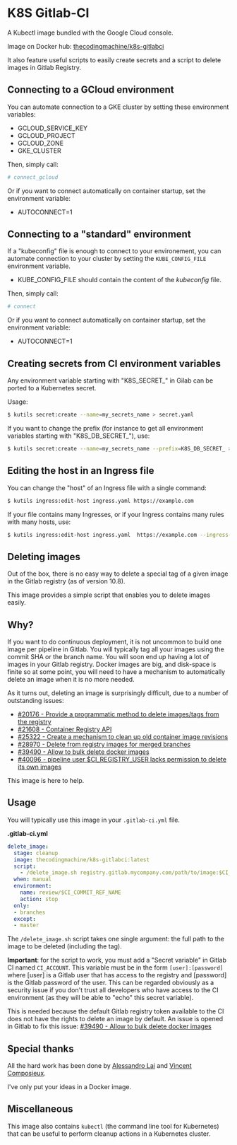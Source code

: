 # K8S Gitlab-CI

A Kubectl image bundled with the Google Cloud console.

Image on Docker hub: [thecodingmachine/k8s-gitlabci](https://hub.docker.com/r/thecodingmachine/k8s-gitlabci)

It also feature useful scripts to easily create secrets and a script to delete images in Gitlab Registry.

## Connecting to a GCloud environment

You can automate connection to a GKE cluster by setting these environment variables:

- GCLOUD_SERVICE_KEY
- GCLOUD_PROJECT
- GCLOUD_ZONE
- GKE_CLUSTER

Then, simply call:
 
```bash
# connect_gcloud
```

Or if you want to connect automatically on container startup, set the environment variable:

- AUTOCONNECT=1

## Connecting to a "standard" environment

If a "kubeconfig" file is enough to connect to your environement, you can automate connection to your cluster
by setting the `KUBE_CONFIG_FILE` environment variable.

- KUBE_CONFIG_FILE should contain the content of the *kubeconfig* file.

Then, simply call:
 
```bash
# connect
```

Or if you want to connect automatically on container startup, set the environment variable:

- AUTOCONNECT=1

## Creating secrets from CI environment variables

Any environment variable starting with "K8S_SECRET_" in Gilab can be ported to a Kubernetes secret.

Usage:

```bash
$ kutils secret:create --name=my_secrets_name > secret.yaml
```

If you want to change the prefix (for instance to get all environment variables starting with "K8S_DB_SECRET_"), use:

```bash
$ kutils secret:create --name=my_secrets_name --prefix=K8S_DB_SECRET_ > secret.yaml
```

## Editing the host in an Ingress file

You can change the "host" of an Ingress file with a single command:

```bash
$ kutils ingress:edit-host ingress.yaml https://example.com
```

If your file contains many Ingresses, or if your Ingress contains many rules with many hosts, use:

```bash
$ kutils ingress:edit-host ingress.yaml  https://example.com --ingress-name=my-ingress --host-position=0
```

## Deleting images

Out of the box, there is no easy way to delete a special tag of a given image in the Gitlab registry (as of version 10.8).

This image provides a simple script that enables you to delete images easily.
 
## Why?

If you want to do continuous deployment, it is not uncommon to build one image per pipeline in Gitlab. You will typically
tag all your images using the commit SHA or the branch name. You will soon end up having a lot of images in your Gitlab 
registry. Docker images are big, and disk-space is finite so at some point, you will need to have a mechanism to 
automatically delete an image when it is no more needed.

As it turns out, deleting an image is surprisingly difficult, due to a number of outstanding issues:

 - [#20176 - Provide a programmatic method to delete images/tags from the registry](https://gitlab.com/gitlab-org/gitlab-ce/issues/20176)
 - [#21608 - Container Registry API](https://gitlab.com/gitlab-org/gitlab-ce/issues/21608)
 - [#25322 - Create a mechanism to clean up old container image revisions](https://gitlab.com/gitlab-org/gitlab-ce/issues/25322)
 - [#28970 - Delete from registry images for merged branches](https://gitlab.com/gitlab-org/gitlab-ce/issues/28970)
 - [#39490 - Allow to bulk delete docker images](https://gitlab.com/gitlab-org/gitlab-ce/issues/39490)
 - [#40096 - pipeline user $CI_REGISTRY_USER lacks permission to delete its own images](https://gitlab.com/gitlab-org/gitlab-ce/issues/40096)

This image is here to help.

## Usage

You will typically use this image in your `.gitlab-ci.yml` file.

**.gitlab-ci.yml**
```yml
delete_image:
  stage: cleanup
  image: thecodingmachine/k8s-gitlabci:latest
  script:
    - /delete_image.sh registry.gitlab.mycompany.com/path/to/image:$CI_COMMIT_REF_NAME
  when: manual
  environment:
    name: review/$CI_COMMIT_REF_NAME
    action: stop
  only:
  - branches
  except:
  - master
```

The `/delete_image.sh` script takes one single argument: the full path to the image to be deleted (including the tag).

**Important**: for the script to work, you must add a "Secret variable" in Gitlab CI named `CI_ACCOUNT`.
This variable must be in the form `[user]:[password]` where [user] is a Gitlab user that has access to the registry
and [password] is the Gitlab password of the user. This can be regarded obviously as a security issue if you don't trust
all developers who have access to the CI environment (as they will be able to "echo" this secret variable).

This is needed because the default Gitlab registry token available to the CI does not have the rights to delete
an image by default. An issue is opened in Gitlab to fix this issue: [#39490 - Allow to bulk delete docker images](https://gitlab.com/gitlab-org/gitlab-ce/issues/39490)

## Special thanks

All the hard work has been done by [Alessandro Lai](https://engineering.facile.it/blog/eng/continuous-deployment-from-gitlab-ci-to-k8s-using-docker-in-docker/#the-scary-part-deleting-docker-images)
and [Vincent Composieux](https://gitlab.com/gitlab-org/gitlab-ce/issues/21608#note_53674456).

I've only put your ideas in a Docker image.

## Miscellaneous

This image also contains `kubectl` (the command line tool for Kubernetes) that can be useful to perform cleanup actions
in a Kubernetes cluster.
